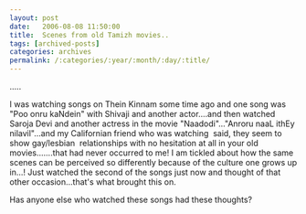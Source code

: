 ```yaml
---
layout: post
date:	2006-08-08 11:50:00
title:  Scenes from old Tamizh movies..
tags: [archived-posts]
categories: archives
permalink: /:categories/:year/:month/:day/:title/
---
```

.....

I was watching songs on Thein Kinnam some time ago and one song was "Poo onru kaNdein" with Shivaji and another actor....and&nbsp;then&nbsp;watched Saroja Devi and another actress in the movie "Naadodi"..."Anroru naaL ithEy nilavil"...and my&nbsp;Californian friend who was watching&nbsp; said, they seem to show gay/lesbian &nbsp;relationships with no hesitation at all in your old movies.......that had never occurred to me! I am tickled about how the same scenes can be perceived so differently because of the culture one grows up in...! Just watched the second of the songs just now and thought of that other occasion...that's what brought this on. 

Has anyone else who watched these songs had these thoughts?

